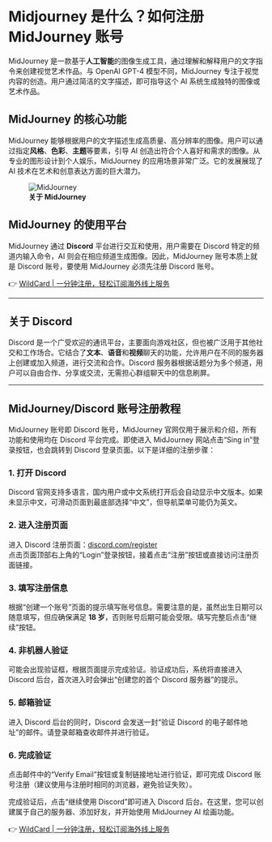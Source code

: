 # Midjourney 是什么？如何注册 MidJourney 账号

MidJourney 是一款基于**人工智能**的图像生成工具，通过理解和解释用户的文字指令来创建视觉艺术作品。与 OpenAI GPT-4 模型不同，MidJourney 专注于视觉内容的创造。用户通过简洁的文字描述，即可指导这个 AI 系统生成独特的图像或艺术作品。

## MidJourney 的核心功能

MidJourney 能够根据用户的文字描述生成高质量、高分辨率的图像。用户可以通过指定**风格**、**色彩**、**主题**等要素，引导 AI 创造出符合个人喜好和需求的图像。从专业的图形设计到个人娱乐，MidJourney 的应用场景非常广泛。它的发展展现了 AI 技术在艺术和创意表达方面的巨大潜力。

<figure>
  <img src="https://bbtdd.com/img/12254583264.webp" title="MidJourney" alt="MidJourney">
  <figcaption><strong>关于 MidJourney</strong></figcaption>
</figure>

## MidJourney 的使用平台

MidJourney 通过 **Discord** 平台进行交互和使用，用户需要在 Discord 特定的频道内输入命令，AI 则会在相应频道生成图像。因此，MidJourney 账号本质上就是 Discord 账号，要使用 MidJourney 必须先注册 Discord 账号。

👉 [WildCard | 一分钟注册，轻松订阅海外线上服务](https://bbtdd.com/WildCard)

---

## 关于 Discord

Discord 是一个广受欢迎的通讯平台，主要面向游戏社区，但也被广泛用于其他社交和工作场合。它结合了**文本**、**语音**和**视频**聊天的功能，允许用户在不同的服务器上创建或加入频道，进行交流和合作。Discord 服务器根据话题分为多个频道，用户可以自由合作、分享或交流，无需担心群组聊天中的信息刷屏。

---

## MidJourney/Discord 账号注册教程

MidJourney 账号即 Discord 账号，MidJourney 官网仅用于展示和介绍，所有功能和使用均在 Discord 平台完成。即使进入 MidJourney 网站点击“Sing in”登录按钮，也会跳转到 Discord 登录页面。以下是详细的注册步骤：

### 1. 打开 Discord
Discord 官网支持多语言，国内用户或中文系统打开后会自动显示中文版本。如果未显示中文，可滑动页面到最底部选择“中文”，但导航菜单可能仍为英文。

### 2. 进入注册页面
进入 Discord 注册页面：[discord.com/register](https://discord.com/register)  
点击页面顶部右上角的“Login”登录按钮，接着点击“注册”按钮或直接访问注册页面链接。

### 3. 填写注册信息
根据“创建一个账号”页面的提示填写账号信息。需要注意的是，虽然出生日期可以随意填写，但应确保满足 **18 岁**，否则账号后期可能会受限。填写完整后点击“继续”按钮。

### 4. 非机器人验证
可能会出现验证框，根据页面提示完成验证。验证成功后，系统将直接进入 Discord 后台，首次进入时会弹出“创建您的首个 Discord 服务器”的提示。

### 5. 邮箱验证
进入 Discord 后台的同时，Discord 会发送一封“验证 Discord 的电子邮件地址”的邮件。请登录邮箱查收邮件并进行验证。

### 6. 完成验证
点击邮件中的“Verify Email”按钮或复制链接地址进行验证，即可完成 Discord 账号注册（建议使用与注册时相同的浏览器，避免验证失败）。

完成验证后，点击“继续使用 Discord”即可进入 Discord 后台。在这里，您可以创建属于自己的服务器、添加好友，并开始使用 MidJourney AI 绘画功能。

👉 [WildCard | 一分钟注册，轻松订阅海外线上服务](https://bbtdd.com/WildCard)